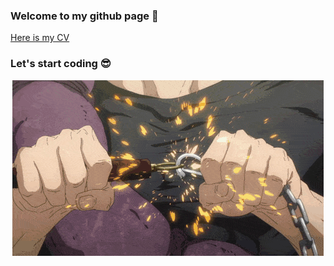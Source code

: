 ### Welcome to my github page 👋
[Here is my CV](CV.pdf)
### Let's start coding 😎

<!-- 
**Pelmeshka127/Pelmeshka127** is a ✨ _special_ ✨ repository because its `README.md` (this file) appears on your GitHub profile.

Here are some ideas to get you started:

- 🔭 I’m currently working on ...
- 🌱 I’m currently learning ...
- 👯 I’m looking to collaborate on ...
- 🤔 I’m looking for help with ...
- 💬 Ask me about ...
- 📫 How to reach me: ...
- 😄 Pronouns: ...
- ⚡ Fun fact: ...
-->

<p align="center">
<img src=toji-fushiguro-jujusukaisen.gif>
</p>